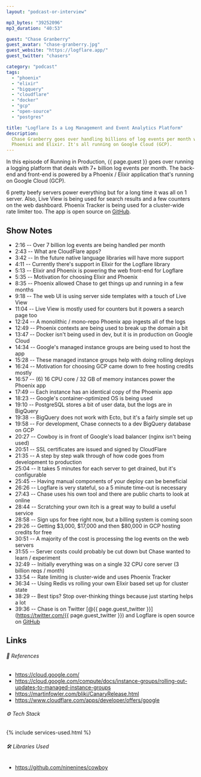 ```yaml
---
layout: "podcast-or-interview"

mp3_bytes: "39252096"
mp3_duration: "40:53"

guest: "Chase Granberry"
guest_avatar: "chase-granberry.jpg"
guest_website: "https://logflare.app/"
guest_twitter: "chasers"

category: "podcast"
tags:
  - "phoenix"
  - "elixir"
  - "bigquery"
  - "cloudflare"
  - "docker"
  - "gcp"
  - "open-source"
  - "postgres"

title: "Logflare Is a Log Management and Event Analytics Platform"
description:
  Chase Granberry goes over handling billions of log events per month with
  Phoenixi and Elixir. It's all running on Google Cloud (GCP).
---
```


In this episode of Running in Production, {{ page.guest }} goes over running a
logging platform that deals with 7+ billion log events per month. The back-end
and front-end is powered by a Phoenix / Elixir application that's running on
Google Cloud (GCP).

6 pretty beefy servers power everything but for a long time it was all on 1
server. Also, Live View is being used for search results and a few counters on
the web dashboard. Phoenix Tracker is being used for a cluster-wide rate
limiter too. The app is open source on
[GitHub](https://github.com/Logflare/logflare).

## Show Notes

- 2:16 -- Over 7 billion log events are being handled per month
- 2:43 -- What are CloudFlare apps?
- 3:42 -- In the future native language libraries will have more support
- 4:11 -- Currently there's support in Elixir for the Logflare library
- 5:13 -- Elixir and Phoenix is powering the web front-end for Logflare
- 5:35 -- Motivation for choosing Elixir and Phoenix
- 8:35 -- Phoenix allowed Chase to get things up and running in a few months
- 9:18 -- The web UI is using server side templates with a touch of Live View
- 11:04 -- Live View is mostly used for counters but it powers a search page too
- 12:24 -- A monolithic / mono-repo Phoenix app ingests all of the logs
- 12:49 -- Phoenix contexts are being used to break up the domain a bit
- 13:47 -- Docker isn't being used in dev, but it is in production on Google Cloud
- 14:34 -- Google's managed instance groups are being used to host the app
- 15:28 -- These managed instance groups help with doing rolling deploys
- 16:24 -- Motivation for choosing GCP came down to free hosting credits mostly
- 16:57 -- (6) 16 CPU core / 32 GB of memory instances power the Phoenix app
- 17:49 -- Each instance has an identical copy of the Phoenix app
- 18:23 -- Google's container-optimized OS is being used
- 19:10 -- PostgreSQL stores a bit of user data, but the logs are in BigQuery
- 19:38 -- BigQuery does not work with Ecto, but it's a fairly simple set up
- 19:58 -- For development, Chase connects to a dev BigQuery database on GCP
- 20:27 -- Cowboy is in front of Google's load balancer (nginx isn't being used)
- 20:51 -- SSL certificates are issued and signed by CloudFlare
- 21:35 -- A step by step walk through of how code goes from development to production
- 25:04 -- It takes 5 minutes for each server to get drained, but it's configurable
- 25:45 -- Having manual components of your deploy can be beneficial
- 26:26 -- Logflare is very stateful, so a 5 minute time-out is necessary
- 27:43 -- Chase uses his own tool and there are public charts to look at online
- 28:44 -- Scratching your own itch is a great way to build a useful service
- 28:58 -- Sign ups for free right now, but a billing system is coming soon
- 29:26 -- Getting $3,000, $17,000 and then $80,000 in GCP hosting credits for free
- 30:51 -- A majority of the cost is processing the log events on the web servers
- 31:55 -- Server costs could probably be cut down but Chase wanted to learn / experiment
- 32:49 -- Initially everything was on a single 32 CPU core server (3 billion reqs / month)
- 33:54 -- Rate limiting is cluster-wide and uses Phoenix Tracker
- 36:34 -- Using Redis vs rolling your own Elixir based set up for cluster state
- 38:29 -- Best tips? Stop over-thinking things because just starting helps a lot
- 39:36 -- Chase is on Twitter [@{{ page.guest_twitter }}](https://twitter.com/{{ page.guest_twitter }}) and Logflare is open source on [GitHub](https://github.com/Logflare/logflare)

## Links

###### 📄 References

- <https://cloud.google.com/>
- <https://cloud.google.com/compute/docs/instance-groups/rolling-out-updates-to-managed-instance-groups>
- <https://martinfowler.com/bliki/CanaryRelease.html>
- <https://www.cloudflare.com/apps/developer/offers/google>

###### ⚙️ Tech Stack

{% include services-used.html %}

###### 🛠 Libraries Used

- <https://github.com/ninenines/cowboy>
